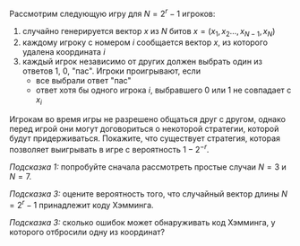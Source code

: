 Рассмотрим следующую игру для $N = 2^r-1$ игроков:

1. случайно генерируется вектор $x$ из $N$ битов $x = (x_1, x_2 \dots, x_{N-1}, x_N)$
2. каждому игроку с номером $i$ сообщается вектор $x$, из которого удалена координата $i$
3. каждый игрок независимо от других должен выбрать один из ответов $1$, $0$, "пас". Игроки проигрывают, если
    - все выбрали ответ "паc"
    - ответ хотя бы одного игрока $i$, выбравшего $0$ или $1$ не совпадает c $x_i$

Игрокам во время игры не разрешено общаться друг с другом, однако перед игрой они могут договориться о некоторой стратегии, которой будут придерживаться. Покажите, что существует стратегия, которая позволяет выигрывать в игре с вероятность $1 - 2^{-r}$.

*Подсказка 1:* попробуйте сначала рассмотреть простые случаи $N=3$ и $N=7$.

*Подсказка 3:* оцените вероятность того, что случайный вектор длины $N=2^r-1$ принадлежит коду Хэмминга.

*Подсказка 3:* сколько ошибок может обнаруживать код Хэмминга, у которого отбросили одну из координат?